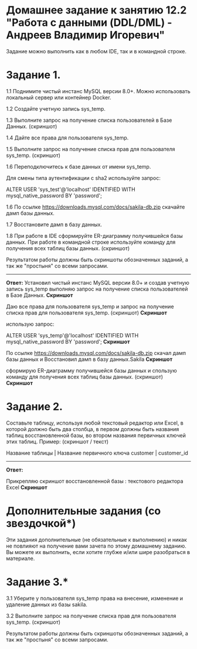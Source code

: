 # Домашнее задание к занятию 12.2 "Работа с данными (DDL/DML) - Андреев Владимир Игоревич"

Задание можно выполнить как в любом IDE, так и в командной строке.

# Задание 1.

1.1 Поднимите чистый инстанс MySQL версии 8.0+. Можно использовать локальный сервер или контейнер Docker.

1.2 Создайте учетную запись sys_temp.

1.3 Выполните запрос на получение списка пользователей в Базе Данных. (скриншот)

1.4 Дайте все права для пользователя sys_temp.

1.5 Выполните запрос на получение списка прав для пользователя sys_temp. (скриншот)

1.6 Переподключитесь к базе данных от имени sys_temp.

Для смены типа аутентификации с sha2 используйте запрос:

ALTER USER 'sys_test'@'localhost' IDENTIFIED WITH mysql_native_password BY 'password';

1.6 По ссылке https://downloads.mysql.com/docs/sakila-db.zip скачайте дамп базы данных.

1.7 Восстановите дамп в базу данных.

1.8 При работе в IDE сформируйте ER-диаграмму получившейся базы данных. При работе в командной строке используйте команду для получения всех таблиц базы данных. (скриншот)

Результатом работы должны быть скриншоты обозначенных заданий, а так же "простыня" со всеми запросами.
___
**Ответ:**
Установил чистый инстанс MySQL версии 8.0+ и создав учетную запись sys_temp выполняю запрос на получение списка пользователей в Базе Данных. **Cкриншот**



Даю все права для пользователя sys_temp и запрос на получение списка прав для пользователя sys_temp. (скриншот)
**Cкриншот**

использую запрос:

ALTER USER 'sys_temp'@'localhost' IDENTIFIED WITH mysql_native_password BY 'password';
**Cкриншот**

По ссылке https://downloads.mysql.com/docs/sakila-db.zip скачал дамп базы данных и Восстановил дамп в базу данных.Sakila
**Cкриншот**


сформирую ER-диаграмму получившейся базы данных и спользую команду для получения всех таблиц базы данных. (скриншот)
**Cкриншот**


# Задание 2.
Составьте таблицу, используя любой текстовый редактор или Excel, в которой должно быть два столбца, в первом должны быть названия таблиц восстановленной базы, во втором названия первичных ключей этих таблиц. Пример: (скриншот / текст)

Название таблицы | Название первичного ключа
customer         | customer_id
___
**Ответ:**

Прикрепляю скриншот восстановленной базы : текстового редактора Exсel
**Cкриншот**







# Дополнительные задания (со звездочкой*)
Эти задания дополнительные (не обязательные к выполнению) и никак не повлияют на получение вами зачета по этому домашнему заданию. Вы можете их выполнить, если хотите глубже и/или шире разобраться в материале.

# Задание 3.*
3.1 Уберите у пользователя sys_temp права на внесение, изменение и удаление данных из базы sakila.

3.2 Выполните запрос на получение списка прав для пользователя sys_temp. (скриншот)

Результатом работы должны быть скриншоты обозначенных заданий, а так же "простыня" со всеми запросами.